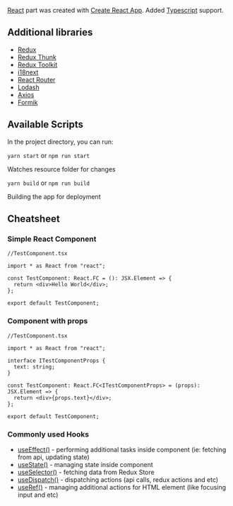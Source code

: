 [React]((https://reactjs.org/)) part was created with [Create React App](https://github.com/facebook/create-react-app). Added [Typescript](https://www.typescriptlang.org/) support.

## Additional libraries
- [Redux](https://redux.js.org/)
- [Redux Thunk](https://github.com/reduxjs/redux-thunk)
- [Redux Toolkit](https://redux-toolkit.js.org/)
- [i18next](https://www.i18next.com/)
- [React Router](https://reactrouter.com/)
- [Lodash](https://lodash.com/)
- [Axios](https://github.com/axios/axios)
- [Formik](https://formik.org/)

## Available Scripts

In the project directory, you can run:

`yarn start` or `npm run start`

Watches resource folder for changes

`yarn build` or `npm run build`

Building the app for deployment


## Cheatsheet

### Simple React Component
```
//TestComponent.tsx

import * as React from "react";

const TestComponent: React.FC = (): JSX.Element => {
  return <div>Hello World</div>;
};

export default TestComponent;

```

### Component with props
```
//TestComponent.tsx

import * as React from "react";

interface ITestComponentProps {
  text: string;
}

const TestComponent: React.FC<ITestComponentProps> = (props): JSX.Element => {
  return <div>{props.text}</div>;
};

export default TestComponent;

```

### Commonly used Hooks
- [useEffect()](https://reactjs.org/docs/hooks-effect.html) - performing additional tasks inside component (ie: fetching from api, updating state)
- [useState()](https://reactjs.org/docs/hooks-state.html) - managing state inside component
- [useSelector()](https://react-redux.js.org/api/hooks#useselector) - fetching data from Redux Store
- [useDispatch()](https://react-redux.js.org/api/hooks#usedispatch) - dispatching actions (api calls, redux actions and etc)
- [useRef()](https://reactjs.org/docs/hooks-reference.html#useref) - managing additional actions for HTML element (like focusing input and etc)

